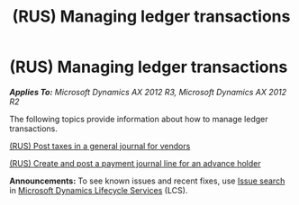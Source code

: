 ﻿---
title: (RUS) Managing ledger transactions
TOCTitle: (RUS) Managing ledger transactions
ms:assetid: be5beebc-8013-44ab-9987-fd168b8dbad6
ms:mtpsurl: https://technet.microsoft.com/en-us/library/JJ711564(v=AX.60)
ms:contentKeyID: 49387887
ms.date: 04/18/2014
mtps_version: v=AX.60
---

# (RUS) Managing ledger transactions 


_**Applies To:** Microsoft Dynamics AX 2012 R3, Microsoft Dynamics AX 2012 R2_

The following topics provide information about how to manage ledger transactions.

[(RUS) Post taxes in a general journal for vendors](rus-post-taxes-in-a-general-journal-for-vendors.md)

[(RUS) Create and post a payment journal line for an advance holder](rus-create-and-post-a-payment-journal-line-for-an-advance-holder.md)

  
**Announcements:** To see known issues and recent fixes, use [Issue search](http://go.microsoft.com/fwlink/?linkid=389258) in [Microsoft Dynamics Lifecycle Services](http://go.microsoft.com/fwlink/?linkid=306505) (LCS).

